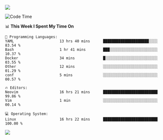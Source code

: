 <!-- [![Top Langs](https://github-readme-stats.vercel.app/api/top-langs/?username=gagahsyuja&theme=dracula&hide_border=true&border_radius=7)](https://github.com/anuraghazra/github-readme-stats) -->

![](https://komarev.com/ghpvc/?username=gagahsyuja&color=orange)

<!--START_SECTION:waka-->
![Code Time](http://img.shields.io/badge/Code%20Time-1%2C608%20hrs%2047%20mins-blue)

📊 **This Week I Spent My Time On** 

```text
💬 Programming Languages: 
YAML                     13 hrs 40 mins      █████████████████████░░░░   83.54 % 
Bash                     1 hr 41 mins        ███░░░░░░░░░░░░░░░░░░░░░░   10.37 % 
Docker                   34 mins             █░░░░░░░░░░░░░░░░░░░░░░░░   03.55 % 
Other                    12 mins             ░░░░░░░░░░░░░░░░░░░░░░░░░   01.29 % 
conf                     5 mins              ░░░░░░░░░░░░░░░░░░░░░░░░░   00.57 % 

🔥 Editors: 
Neovim                   16 hrs 21 mins      █████████████████████████   99.86 % 
Vim                      1 min               ░░░░░░░░░░░░░░░░░░░░░░░░░   00.14 % 

💻 Operating System: 
Linux                    16 hrs 22 mins      █████████████████████████   100.00 % 
```


<!--END_SECTION:waka-->

![](https://hit.yhype.me/github/profile?account_id=96577465)
